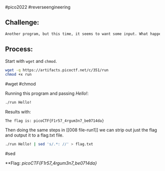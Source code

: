 #pico2022 #reverseengineering

## Challenge:
```md
Another program, but this time, it seems to want some input. What happens if you try to run it on the command line with input "Hello!"? Download the program [here](https://artifacts.picoctf.net/c/351/run).
```

## Process:
Start with ```wget``` and ```chmod```.
```bash
wget -q https://artifacts.picoctf.net/c/351/run
chmod +x run
```
#wget #chmod 

Running this program and passing *Hello!*:
```bash
./run Hello!
```

Results with:
```
The flag is: picoCTF{F1r57_4rgum3n7_be0714da}
```

Then doing the same steps in [[008 file-run1]] we can strip out just the flag and output it to a flag.txt file.
```bash
./run Hello! | sed 's/.*: //' > flag.txt
```
#sed

**Flag: *picoCTF{F1r57_4rgum3n7_be0714da}*

